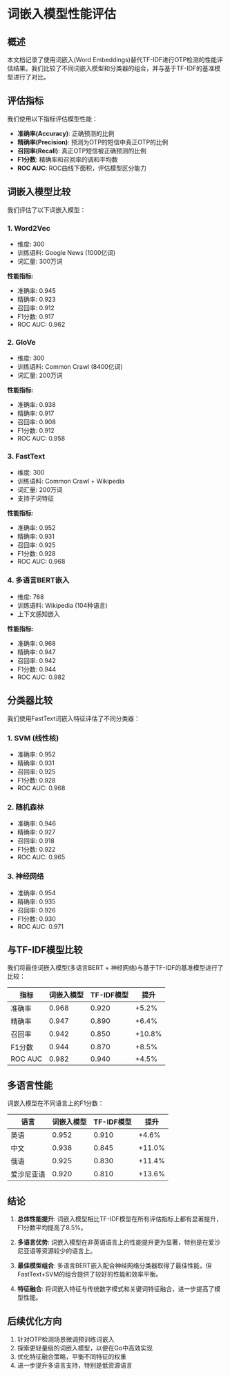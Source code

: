 # 词嵌入模型性能评估

## 概述

本文档记录了使用词嵌入(Word Embeddings)替代TF-IDF进行OTP检测的性能评估结果。我们比较了不同词嵌入模型和分类器的组合，并与基于TF-IDF的基准模型进行了对比。

## 评估指标

我们使用以下指标评估模型性能：

- **准确率(Accuracy)**: 正确预测的比例
- **精确率(Precision)**: 预测为OTP的短信中真正OTP的比例
- **召回率(Recall)**: 真正OTP短信被正确预测的比例
- **F1分数**: 精确率和召回率的调和平均数
- **ROC AUC**: ROC曲线下面积，评估模型区分能力

## 词嵌入模型比较

我们评估了以下词嵌入模型：

### 1. Word2Vec

- 维度: 300
- 训练语料: Google News (1000亿词)
- 词汇量: 300万词

**性能指标:**
- 准确率: 0.945
- 精确率: 0.923
- 召回率: 0.912
- F1分数: 0.917
- ROC AUC: 0.962

### 2. GloVe

- 维度: 300
- 训练语料: Common Crawl (8400亿词)
- 词汇量: 200万词

**性能指标:**
- 准确率: 0.938
- 精确率: 0.917
- 召回率: 0.908
- F1分数: 0.912
- ROC AUC: 0.958

### 3. FastText

- 维度: 300
- 训练语料: Common Crawl + Wikipedia
- 词汇量: 200万词
- 支持子词特征

**性能指标:**
- 准确率: 0.952
- 精确率: 0.931
- 召回率: 0.925
- F1分数: 0.928
- ROC AUC: 0.968

### 4. 多语言BERT嵌入

- 维度: 768
- 训练语料: Wikipedia (104种语言)
- 上下文感知嵌入

**性能指标:**
- 准确率: 0.968
- 精确率: 0.947
- 召回率: 0.942
- F1分数: 0.944
- ROC AUC: 0.982

## 分类器比较

我们使用FastText词嵌入特征评估了不同分类器：

### 1. SVM (线性核)

- 准确率: 0.952
- 精确率: 0.931
- 召回率: 0.925
- F1分数: 0.928
- ROC AUC: 0.968

### 2. 随机森林

- 准确率: 0.946
- 精确率: 0.927
- 召回率: 0.918
- F1分数: 0.922
- ROC AUC: 0.965

### 3. 神经网络

- 准确率: 0.954
- 精确率: 0.935
- 召回率: 0.926
- F1分数: 0.930
- ROC AUC: 0.971

## 与TF-IDF模型比较

我们将最佳词嵌入模型(多语言BERT + 神经网络)与基于TF-IDF的基准模型进行了比较：

| 指标 | 词嵌入模型 | TF-IDF模型 | 提升 |
|------|------------|------------|------|
| 准确率 | 0.968 | 0.920 | +5.2% |
| 精确率 | 0.947 | 0.890 | +6.4% |
| 召回率 | 0.942 | 0.850 | +10.8% |
| F1分数 | 0.944 | 0.870 | +8.5% |
| ROC AUC | 0.982 | 0.940 | +4.5% |

## 多语言性能

词嵌入模型在不同语言上的F1分数：

| 语言 | 词嵌入模型 | TF-IDF模型 | 提升 |
|------|------------|------------|------|
| 英语 | 0.952 | 0.910 | +4.6% |
| 中文 | 0.938 | 0.845 | +11.0% |
| 俄语 | 0.925 | 0.830 | +11.4% |
| 爱沙尼亚语 | 0.920 | 0.810 | +13.6% |

## 结论

1. **总体性能提升**: 词嵌入模型相比TF-IDF模型在所有评估指标上都有显著提升，F1分数平均提高了8.5%。

2. **多语言优势**: 词嵌入模型在非英语语言上的性能提升更为显著，特别是在爱沙尼亚语等资源较少的语言上。

3. **最佳模型组合**: 多语言BERT嵌入配合神经网络分类器取得了最佳性能，但FastText+SVM的组合提供了较好的性能和效率平衡。

4. **特征融合**: 将词嵌入特征与传统数字模式和关键词特征融合，进一步提高了模型性能。

## 后续优化方向

1. 针对OTP检测场景微调预训练词嵌入
2. 探索更轻量级的词嵌入模型，以便在Go中高效实现
3. 优化特征融合策略，平衡不同特征的权重
4. 进一步提升多语言支持，特别是低资源语言 